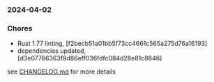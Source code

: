 ### 2024-04-02

### Chores
+ Rust 1.77 linting, [f2becb51a01bb5f73cc4661c565a275d76a16193]
+ dependencies updated, [d3e07766363f9d86eff036fdfc084d28e81c8646]

see <a href='https://github.com/mrjackwills/sysup/blob/main/CHANGELOG.md'>CHANGELOG.md</a> for more details
